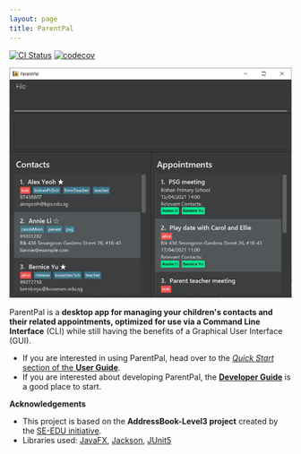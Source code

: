 ```yaml
---
layout: page
title: ParentPal
---
```


[![CI Status](https://github.com/se-edu/addressbook-level3/workflows/Java%20CI/badge.svg)](https://github.com/AY2021S2-CS2103T-W13-3/tp/actions)
[![codecov](https://codecov.io/gh/se-edu/addressbook-level3/branch/master/graph/badge.svg)](https://codecov.io/gh/se-edu/addressbook-level3)

![Ui](images/Ui.png)


ParentPal is a **desktop app for managing your children's contacts and their related appointments,
optimized for use via a Command Line Interface** (CLI) while still having the benefits of a
Graphical User Interface (GUI).

* If you are interested in using ParentPal, head over to the [_Quick Start_ section of the **User Guide**](UserGuide.html#quick-start).
* If you are interested about developing ParentPal, the [**Developer Guide**](DeveloperGuide.html) is a good place to start.


**Acknowledgements**

* This project is based on the **AddressBook-Level3 project** created by the [SE-EDU initiative](https://se-education.org).
* Libraries used: [JavaFX](https://openjfx.io/), [Jackson](https://github.com/FasterXML/jackson), [JUnit5](https://github.com/junit-team/junit5)
